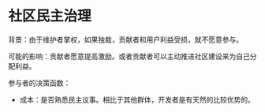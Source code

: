# 社区民主治理

背景：由于维护者掌权，如果独裁，贡献者和用户利益受损，就不愿意参与。

可能的影响：贡献者愿意提高激励。或者贡献者可以主动推进社区建设来为自己分配利益。

参与者的决策函数：
- 成本：是否熟悉民主议事。相比于其他群体，开发者是有天然的比较优势的。
